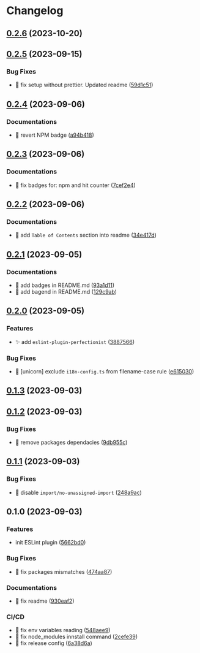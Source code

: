 # Changelog

## [0.2.6](https://github.com/dipiash/eslint-plugin-nimbus-clean/compare/v0.2.5...v0.2.6) (2023-10-20)

## [0.2.5](https://github.com/dipiash/eslint-plugin-nimbus-clean/compare/v0.2.4...v0.2.5) (2023-09-15)


### Bug Fixes

* :bug: fix setup without prettier. Updated readme ([59d1c51](https://github.com/dipiash/eslint-plugin-nimbus-clean/commit/59d1c518188481792da774fff306b3b144594398))

## [0.2.4](https://github.com/dipiash/eslint-plugin-nimbus-clean/compare/v0.2.3...v0.2.4) (2023-09-06)


### Documentations

* :memo: revert NPM badge ([a94b418](https://github.com/dipiash/eslint-plugin-nimbus-clean/commit/a94b4181a201a66dd52631cb734ca325223c109e))

## [0.2.3](https://github.com/dipiash/eslint-plugin-nimbus-clean/compare/v0.2.2...v0.2.3) (2023-09-06)


### Documentations

* :memo: fix badges for: npm and hit counter ([7cef2e4](https://github.com/dipiash/eslint-plugin-nimbus-clean/commit/7cef2e4c55a576afb5ce997fd4be525c8a4fdaa0))

## [0.2.2](https://github.com/dipiash/eslint-plugin-nimbus-clean/compare/v0.2.1...v0.2.2) (2023-09-06)


### Documentations

* :memo: add `Table of Contents` section into readme ([34e417d](https://github.com/dipiash/eslint-plugin-nimbus-clean/commit/34e417dd9f682b3ef18cf507f50d2a89f5f261f2))

## [0.2.1](https://github.com/dipiash/eslint-plugin-nimbus-clean/compare/v0.2.0...v0.2.1) (2023-09-05)


### Documentations

* :memo: add badges in README.md ([93a1d11](https://github.com/dipiash/eslint-plugin-nimbus-clean/commit/93a1d11facb0aca0354062cb9d2fec908635eae2))
* :memo: add bagend in README.md ([129c9ab](https://github.com/dipiash/eslint-plugin-nimbus-clean/commit/129c9ab9d307d37c6d86625ae2157a51f6294c40))

## [0.2.0](https://github.com/dipiash/eslint-plugin-nimbus-clean/compare/v0.1.3...v0.2.0) (2023-09-05)


### Features

* :sparkles: add `eslint-plugin-perfectionist` ([3887566](https://github.com/dipiash/eslint-plugin-nimbus-clean/commit/388756652ec815418cf8261b60c647e001585ce4))


### Bug Fixes

* :bug: [unicorn] exclude `i18n-config.ts` from filename-case rule ([e615030](https://github.com/dipiash/eslint-plugin-nimbus-clean/commit/e615030894d16ffdd1895b8fb8c63f667e0dd619))

## [0.1.3](https://github.com/dipiash/eslint-plugin-nimbus-clean/compare/v0.1.2...v0.1.3) (2023-09-03)

## [0.1.2](https://github.com/dipiash/eslint-plugin-nimbus-clean/compare/v0.1.1...v0.1.2) (2023-09-03)


### Bug Fixes

* :bug: remove packages dependacies ([9db955c](https://github.com/dipiash/eslint-plugin-nimbus-clean/commit/9db955c8efc6af63249fe24bdb188912b3f29cc4))

## [0.1.1](https://github.com/dipiash/eslint-plugin-nimbus-clean/compare/v0.1.0...v0.1.1) (2023-09-03)


### Bug Fixes

* :bug: disable `import/no-unassigned-import` ([248a9ac](https://github.com/dipiash/eslint-plugin-nimbus-clean/commit/248a9acbe2d90df407d3d7e393960cd7eecdc7be))

## 0.1.0 (2023-09-03)


### Features

* init ESLint plugin ([5662bd0](https://github.com/dipiash/eslint-plugin-nimbus-clean/commit/5662bd0f9d1f9c1c1d82bbb4eb58e3a6df542381))


### Bug Fixes

* :bug: fix packages mismatches ([474aa87](https://github.com/dipiash/eslint-plugin-nimbus-clean/commit/474aa875e8fce20f4d1e2dabb4c893f6465ebe7f))


### Documentations

* :memo: fix readme ([930eaf2](https://github.com/dipiash/eslint-plugin-nimbus-clean/commit/930eaf230524e03ac510c5bf056130893a0ceb1d))


### CI/CD

* :ferris_wheel: fix env variables reading ([548aee9](https://github.com/dipiash/eslint-plugin-nimbus-clean/commit/548aee990fb21a9b10e6aac0cca0e5db9b710852))
* :ferris_wheel: fix node_modules innstall command ([2cefe39](https://github.com/dipiash/eslint-plugin-nimbus-clean/commit/2cefe39c6093e1a0e5c1564f65fbb6dcfbb356c7))
* :ferris_wheel: fix release config ([6a38d6a](https://github.com/dipiash/eslint-plugin-nimbus-clean/commit/6a38d6aab9e19ac7a263d0b675bf99137f33d5db))